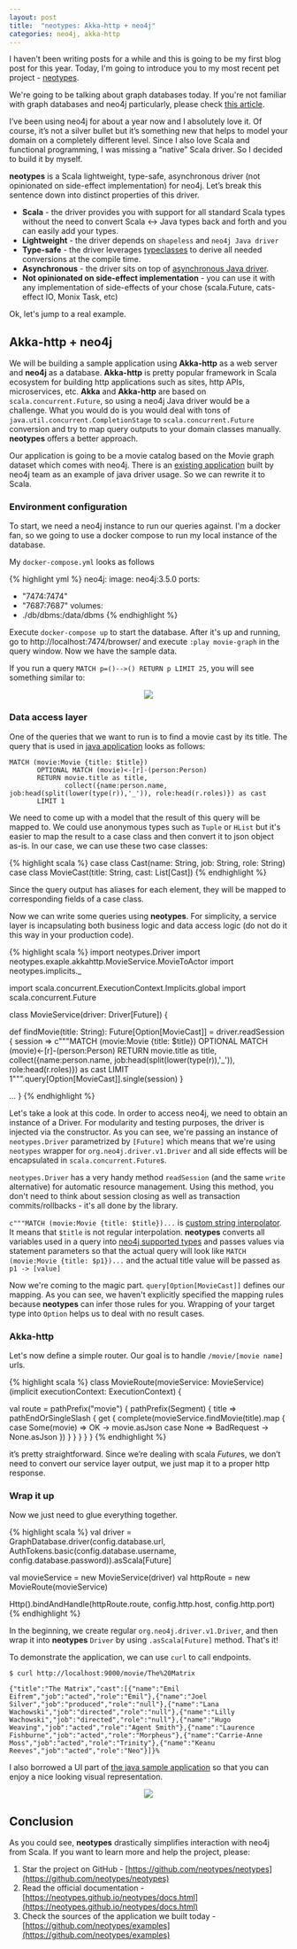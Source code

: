 ```yaml
---
layout: post
title:  "neotypes: Akka-http + neo4j"
categories: neo4j, akka-http
---
```

I haven't been writing posts for a while and this is going to be my first blog post for this year. Today, I'm going to introduce you to my most recent pet project - [neotypes][1].

We're going to be talking about graph databases today. If you're not familiar with graph databases and neo4j particularly, please check [this article][2]. 

I’ve been using neo4j for about a year now and I absolutely love it. Of course, it’s not a silver bullet but it’s something new that helps to model your domain on a completely different level. Since I also love Scala and functional programming, I was missing a “native” Scala driver. So I decided to build it by myself.

**neotypes** is a Scala lightweight, type-safe, asynchronous driver (not opinionated on side-effect implementation) for neo4j. Let’s break this sentence down into distinct properties of this driver.

* **Scala** - the driver provides you with support for all standard Scala types without the need to convert Scala <-> Java types back and forth and you can easily add your types.
* **Lightweight** - the driver depends on `shapeless` and `neo4j Java driver`
* **Type-safe** - the driver leverages [typeclasses](https://blog.scalac.io/2017/04/19/typeclasses-in-scala.html) to derive all needed conversions at the compile time.
* **Asynchronous** - the driver sits on top of [asynchronous Java driver](https://neo4j.com/blog/beta-release-java-driver-async-api-neo4j/).
* **Not opinionated on side-effect implementation** - you can use it with any implementation of side-effects of your chose (scala.Future, cats-effect
 IO, Monix Task, etc)

Ok, let's jump to a real example.

## Akka-http + neo4j

We will be building a sample application using **Akka-http** as a web server and **neo4j** as a database. **Akka-http** is pretty popular framework in Scala ecosystem for building http applications such as sites, http APIs, microservices, etc. **Akka** and **Akka-http** are based on `scala.concurrent.Future`, so using a neo4j Java driver would be a challenge. What you would do is you would deal with tons of `java.util.concurrent.CompletionStage` to `scala.concurrent.Future` conversion and try to map query outputs to your domain classes manually. **neotypes** offers a better approach.

Our application is going to be a movie catalog based on the Movie graph dataset which comes with neo4j. There is an [existing application][3] built by neo4j team as an example of java driver usage. So we can rewrite it to Scala.

### Environment configuration

To start, we need a neo4j instance to run our queries against. I'm a docker fan, so we going to use a docker compose to run my local instance of the database.

My `docker-compose.yml` looks as follows

{% highlight yml %}
neo4j:
  image: neo4j:3.5.0
  ports:
   - "7474:7474"
   - "7687:7687"
  volumes:
   - ./db/dbms:/data/dbms
{% endhighlight %}

Execute `docker-compose up` to start the database. After it's up and running, go to http://localhost:7474/browser/ and execute `:play movie-graph` in the query window. Now we have the sample data.

If you run a query `MATCH p=()-->() RETURN p LIMIT 25`, you will see something similar to:

<p style="text-align: center;">
<img src="/assets/neotypes1/movie-graph.png">
</p>

### Data access layer

One of the queries that we want to run is to find a movie cast by its title. The query that is used in [java application][3] looks as follows:

```
MATCH (movie:Movie {title: $title})
       OPTIONAL MATCH (movie)<-[r]-(person:Person)
       RETURN movie.title as title, 
              collect({name:person.name, job:head(split(lower(type(r)),'_')), role:head(r.roles)}) as cast
       LIMIT 1
```

We need to come up with a model that the result of this query will be mapped to. We could use anonymous types such as `Tuple` or `HList` but it's easier to map the result to a case class and then convert it to json object as-is. In our case, we can use these two case classes:

{% highlight scala %}
case class Cast(name: String, job: String, role: String)
case class MovieCast(title: String, cast: List[Cast])
{% endhighlight %}

Since the query output has aliases for each element, they will be mapped to corresponding fields of a case class.

Now we can write some queries using **neotypes**. For simplicity, a service layer is incapsulating both business logic and data access logic (do not do it this way in your production code). 

{% highlight scala %}
import neotypes.Driver
import neotypes.exaple.akkahttp.MovieService.MovieToActor
import neotypes.implicits._

import scala.concurrent.ExecutionContext.Implicits.global
import scala.concurrent.Future

class MovieService(driver: Driver[Future]) {

  def findMovie(title: String): Future[Option[MovieCast]] = driver.readSession { session => 
    c"""MATCH (movie:Movie {title: $title})
       OPTIONAL MATCH (movie)<-[r]-(person:Person)
       RETURN movie.title as title, 
              collect({name:person.name, job:head(split(lower(type(r)),'_')), role:head(r.roles)}) as cast
       LIMIT 1""".query[Option[MovieCast]].single(session)
  }

  ...
}
{% endhighlight %}

Let's take a look at this code. In order to access neo4j, we need to obtain an instance of a Driver. For modularity and testing purposes, the driver is injected via the constructor. As you can see, we're passing an instance of `neotypes.Driver` parametrized by `[Future]` which means that we're using `neotypes` wrapper for `org.neo4j.driver.v1.Driver` and all side effects will be encapsulated in `scala.concurrent.Future`s.

`neotypes.Driver` has a very handy method `readSession` (and the same `write` alternative) for automatic resource management. Using this method, you don't need to think about session closing as well as transaction commits/rollbacks - it's all done by the library.

`c"""MATCH (movie:Movie {title: $title})...` is [custom string interpolator][4]. It means that `$title` is not regular interpolation. **neotypes** converts all variables used in a query into [neo4j supported types][5] and passes values via statement parameters so that the actual query will look like `MATCH (movie:Movie {title: $p1})...` and the actual title value will be passed as `p1 -> [value]`

Now we're coming to the magic part. `query[Option[MovieCast]]` defines our mapping. As you can see, we haven't explicitly specified the mapping rules because **neotypes** can infer those rules for you. Wrapping of your target type into `Option` helps us to deal with no result cases.

### Akka-http

Let's now define a simple router. Our goal is to handle `/movie/[movie name]` urls.

{% highlight scala %}
class MovieRoute(movieService: MovieService)(implicit executionContext: ExecutionContext) {
 
  val route = pathPrefix("movie") {
    pathPrefix(Segment) { title =>
      pathEndOrSingleSlash {
        get {
          complete(movieService.findMovie(title).map {
            case Some(movie) =>
              OK -> movie.asJson
            case None =>
              BadRequest -> None.asJson
          })
        }
      }
    }
  }
}
{% endhighlight %}  

it’s pretty straightforward. Since we’re dealing with scala *Future*s, we don’t need to convert our service layer output, we just map it to a proper http response.

### Wrap it up

Now we just need to glue everything together.

{% highlight scala %}
val driver = GraphDatabase.driver(config.database.url, AuthTokens.basic(config.database.username, config.database.password)).asScala[Future]

val movieService = new MovieService(driver)
val httpRoute = new MovieRoute(movieService)

Http().bindAndHandle(httpRoute.route, config.http.host, config.http.port)
{% endhighlight %}    

In the beginning, we create regular `org.neo4j.driver.v1.Driver`, and then wrap it into **neotypes** `Driver` by using `.asScala[Future]` method. That's it!

To demonstrate the application, we can use `curl` to call endpoints.

```
$ curl http://localhost:9000/movie/The%20Matrix

{"title":"The Matrix","cast":[{"name":"Emil Eifrem","job":"acted","role":"Emil"},{"name":"Joel Silver","job":"produced","role":"null"},{"name":"Lana Wachowski","job":"directed","role":"null"},{"name":"Lilly Wachowski","job":"directed","role":"null"},{"name":"Hugo Weaving","job":"acted","role":"Agent Smith"},{"name":"Laurence Fishburne","job":"acted","role":"Morpheus"},{"name":"Carrie-Anne Moss","job":"acted","role":"Trinity"},{"name":"Keanu Reeves","job":"acted","role":"Neo"}]}%
```

I also borrowed a UI part of [the java sample application][3] so that you can enjoy a nice looking visual representation.

<p style="text-align: center;">
<img src="/assets/neotypes1/ui.png">
</p>

## Conclusion

As you could see, **neotypes** drastically simplifies interaction with neo4j from Scala. If you want to learn more and help the project, please:

1. Star the project on GitHub - [https://github.com/neotypes/neotypes](https://github.com/neotypes/neotypes)
2. Read the official documentation - [https://neotypes.github.io/neotypes/docs.html](https://neotypes.github.io/neotypes/docs.html)
3. Check the sources of the application we built today - [https://github.com/neotypes/examples](https://github.com/neotypes/examples)

[1]: https://neotypes.github.io/neotypes/
[2]: https://neo4j.com/developer/graph-database/
[3]: https://github.com/neo4j-examples/neo4j-movies-java-bolt
[4]: https://docs.scala-lang.org/overviews/core/string-interpolation.html
[5]: https://neotypes.github.io/neotypes/docs/types.html
